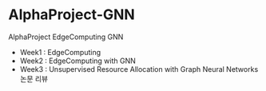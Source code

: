 # AlphaProject-GNN
AlphaProject EdgeComputing GNN
- Week1 : EdgeComputing
- Week2 : EdgeComputing with GNN
- Week3 : Unsupervised Resource Allocation with Graph Neural Networks 논문 리뷰
